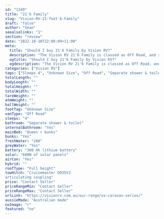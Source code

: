```yaml
---
id: "1349"
title: "21'6 Family"
slug: "Vision-RV-21-foot-6-Family"
draft: "false"
author: "Sean"
seealsolinks: "1"
section: "review"
date: "2022-10-10T22:00:09+11:00"
meta:
  title: "Should I buy 21'6 Family by Vision RV?"
  description: "The Vision RV 21'6 Family is classed as Off Road, and sleeps 4 people. It is Australian made and comes in at Unknown Size. It generally has Separate shower & toilet."
  ogtitle: "Should I buy 21'6 Family by Vision RV?"
  ogdescription: "The Vision RV 21'6 Family is classed as Off Road, and sleeps 4 people. It is Australian made and comes in at Unknown Size. It generally has Separate shower & toilet."
categories: ["Vision RV"]
tags: ["Sleeps 4", "Unknown Size", "Off Road", "Separate shower & toilet", "Full height", "Price Unknown"]
totalLength: ""
bodyLength: ""
totalHeight: ""
totalWidth: ""
tareWeight: ""
atmWeight: ""
ballWeight: ""
footTag: "Unknown Size"
vanType: "Off Road"
sleeps: "4"
bathroom: "Separate shower & toilet"
internalBathroom: "Yes"
mainBed: "Queen + bunks"
bunks: "Yes"
freshWater: "280"
greyWater: "Yes"
battery: "300 Ah lithium battery"
solar: "600W of solar panels"
airCon: "Yes"
hybrid: ""
roofType: "Full height"
towHitch: "Cruisemaster DO35V3
articulating coupling"
price: "Contact Seller"
priceRangeMin: "Contact Seller"
priceRangeMax: "Contact Seller"
urlLink: "https://visionrv.com.au/our-range/vx-caravan-series/"
aussieMade: "Australian made"
noImage: "r"
featured: "no"
---
```

